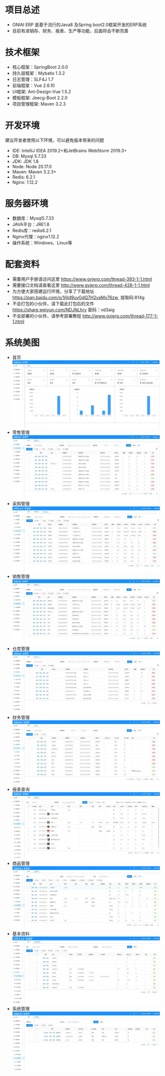 # 项目总述
* ONIAI ERP 是基于流行的Java8 及Spring boot2.0框架开发的ERP系统
* 目前有进销存、财务、报表、生产等功能，后面将会不断完善

# 技术框架
* 核心框架：SpringBoot 2.0.0
* 持久层框架：Mybatis 1.3.2
* 日志管理：SLF4J 1.7
* 前端框架：Vue 2.6.10
* UI框架: Ant-Design-Vue 1.5.2
* 模板框架: Jeecg-Boot 2.2.0
* 项目管理框架: Maven 3.2.3

# 开发环境
建议开发者使用以下环境，可以避免版本带来的问题
* IDE: IntelliJ IDEA 2019.2+和JetBrains WebStorm 2019.3+
* DB: Mysql 5.7.33
* JDK: JDK 1.8
* Node: Node 20.17.0
* Maven: Maven 3.2.3+
* Redis: 6.2.1
* Nginx: 1.12.2 

# 服务器环境
* 数据库：Mysql5.7.33
* JAVA平台：JRE1.8
* Redis库：redis6.2.1
* Nginx代理：nginx1.12.2
* 操作系统：Windows、Linux等

# 配套资料
* 需要用户手册请访问这里 https://www.gyjerp.com/thread-393-1-1.html
* 需要接口文档请查看这里 http://www.gyjerp.com/thread-428-1-1.html
* 为方便大家搭建运行环境，分享了下载地址 https://pan.baidu.com/s/1jlild9uyGdQ7H2yaMx76zw  提取码:814g
* 不会打包的小伙伴，请下载此打包后的文件 https://share.weiyun.com/NDJNLhry 密码：vd3aig
* 不会部署的小伙伴，请参考部署教程 http://www.gyjerp.com/thread-177-1-1.html


# 系统美图
* 首页
![输入图片说明](ONIAIERP-web/public/static/screenshot/1.jpg)
* 零售管理
![输入图片说明](ONIAIERP-web/public/static/screenshot/2.jpg)
* 采购管理
![输入图片说明](ONIAIERP-web/public/static/screenshot/3.jpg)
* 销售管理
![输入图片说明](ONIAIERP-web/public/static/screenshot/4.jpg)
* 仓库管理
![输入图片说明](ONIAIERP-web/public/static/screenshot/5.jpg)
* 财务管理
![输入图片说明](ONIAIERP-web/public/static/screenshot/6.jpg)
* 报表查询
![输入图片说明](ONIAIERP-web/public/static/screenshot/7.jpg)
* 商品管理
![输入图片说明](ONIAIERP-web/public/static/screenshot/8.jpg)
* 基本资料
![输入图片说明](ONIAIERP-web/public/static/screenshot/9.jpg)
* 系统管理
![输入图片说明](ONIAIERP-web/public/static/screenshot/10.jpg)
